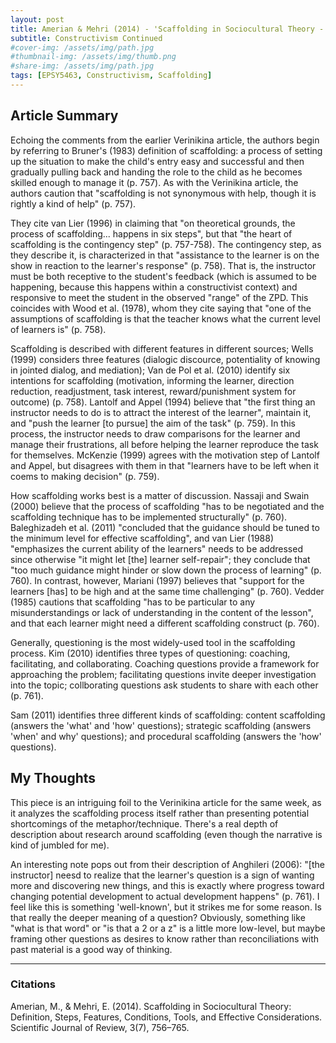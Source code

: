 ```yaml
---
layout: post
title: Amerian & Mehri (2014) - 'Scaffolding in Sociocultural Theory - Definition, Steps, Features, Conditions, Tools, and Effective Considerations'
subtitle: Constructivism Continued
#cover-img: /assets/img/path.jpg
#thumbnail-img: /assets/img/thumb.png
#share-img: /assets/img/path.jpg
tags: [EPSY5463, Constructivism, Scaffolding]
---
```

## Article Summary

Echoing the comments from the earlier Verinikina article, the authors begin by referring to Bruner's (1983) definition of scaffolding: a process of setting up the situation to make the child's entry easy and successful and then gradually pulling back and handing the role to the child as he becomes skilled enough to manage it (p. 757). As with the Verinikina article, the authors caution that "scaffolding is not synonymous with help, though it is rightly a kind of help" (p. 757). 

They cite van Lier (1996) in claiming that "on theoretical grounds, the process of scaffolding... happens in six steps", but that "the heart of scaffolding is the contingency step" (p. 757-758). The contingency step, as they describe it, is characterized in that "assistance to the learner is on the show in reaction to the learner's response" (p. 758). That is, the instructor must be both receptive to the student's feedback (which is assumed to be happening, because this happens within a constructivist context) and responsive to meet the student in the observed "range" of the ZPD. This coincides with Wood et al. (1978), whom they cite saying that "one of the assumptions of scaffolding is that the teacher knows what the current level of learners is" (p. 758). 


Scaffolding is described with different features in different sources; Wells (1999) considers three features (dialogic discource, potentiality of knowing in jointed dialog, and mediation); Van de Pol et al. (2010) identify six intentions for scaffolding (motivation, informing the learner, direction reduction, readjustment, task interest, reward/punishment system for outcome) (p. 758). Lantolf and Appel (1994) believe that "the first thing an instructor needs to do is to attract the interest of the learner", maintain it, and "push the learner [to pursue] the aim of the task" (p. 759). In this process, the instructor needs to draw comparisons for the learner and manage their frustrations, all before helping the learner reproduce the task for themselves. McKenzie (1999) agrees with the motivation step of Lantolf and Appel, but disagrees with them in that "learners have to be left when it coems to making decision" (p. 759). 


How scaffolding works best is a matter of discussion. Nassaji and Swain (2000) believe that the process of scaffolding "has to be negotiated and the scaffolding technique has to be implemented structurally" (p. 760). Baleghizadeh et al. (2011) "concluded that the guidance should be tuned to the minimum level for effective scaffolding", and van Lier (1988) "emphasizes the current ability of the learners" needs to be addressed since otherwise "it might let [the] learner self-repair"; they conclude that "too much guidance might hinder or slow down the process of learning" (p. 760).  In contrast, however, Mariani (1997) believes that "support for the learners [has] to be high and at the same time challenging" (p. 760). Vedder (1985) cautions that scaffolding "has to be particular to any misunderstandings or lack of understanding in the content of the lesson", and that each learner might need a different scaffolding construct (p. 760). 


Generally, questioning is the most widely-used tool in the scaffolding process. Kim (2010) identifies three types of questioning: coaching, facilitating, and collaborating. Coaching questions provide a framework for approaching the problem; facilitating questions invite deeper investigation into the topic; collborating questions ask students to share with each other (p. 761). 


Sam (2011) identifies three different kinds of scaffolding: content scaffolding (answers the 'what' and 'how' questions); strategic scaffolding (answers 'when' and why' questions); and procedural scaffolding (answers the 'how' questions). 


## My Thoughts

This piece is an intriguing foil to the Verinikina article for the same week, as it analyzes the scaffolding process itself rather than presenting potential shortcomings of the metaphor/technique. There's a real depth of description about research around scaffolding (even though the narrative is kind of jumbled for me). 


An interesting note pops out from their description of Anghileri (2006): "[the instructor] neesd to realize that the learner's question is a sign of wanting more and discovering new things, and this is exactly where progress toward changing potential development to actual development happens" (p. 761). I feel like this is something 'well-known', but it strikes me for some reason. Is that really the deeper meaning of a question? Obviously, something like "what is that word" or "is that a 2 or a z" is a little more low-level, but maybe framing other questions as desires to know rather than reconciliations with past material is a good way of thinking.

---
### Citations

Amerian, M., & Mehri, E. (2014). Scaffolding in Sociocultural Theory: Definition, Steps, Features, Conditions, Tools, and Effective Considerations. Scientific Journal of Review, 3(7), 756–765. 

